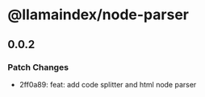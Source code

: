 # @llamaindex/node-parser

## 0.0.2

### Patch Changes

- 2ff0a89: feat: add code splitter and html node parser
